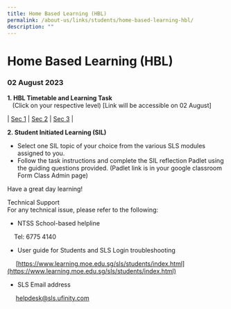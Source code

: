 ```yaml
---
title: Home Based Learning (HBL)
permalink: /about-us/links/students/home-based-learning-hbl/
description: ""
---
```

Home Based Learning (HBL)
=========================

  
### 02 August 2023 
**1. HBL Timetable and Learning Task**   
   (Click on your respective level) \[Link will be accessible on 02 August\]  
	 

| [Sec 1](https://docs.google.com/spreadsheets/d/1aMo2XI_2uOeAZb7AmtTyV9qCkDHciiT_-NjaUtsYA4U/edit#gid=14012182)     | [Sec 2](https://docs.google.com/spreadsheets/d/1mMa_FFg1WhlEhodbRTXtIbP5OpYS_SpjNKPbQ2ZyYIo/edit#gid=14012182)     | [Sec 3](https://docs.google.com/spreadsheets/d/17dSfeHTO2LoyQiUJHJRGuM2UG6qxez3m6fRsSL6G4P4/edit#gid=14012182)    |


**2. Student Initiated Learning (SIL)**

*   Select one SIL topic of your choice from the various SLS modules assigned to you.
*   Follow the task instructions and complete the SIL reflection Padlet using the guiding questions provided. (Padlet link is in your google classroom Form Class Admin page)

Have a great day learning!  
  
Technical Support  
For any technical issue, please refer to the following:  

*   NTSS School-based helpline

    Tel: 6775 4140

*   User guide for Students and SLS Login troubleshooting

     [https://www.learning.moe.edu.sg/sls/students/index.html](https://www.learning.moe.edu.sg/sls/students/index.html)  
  

*   SLS Email address

     [helpdesk@sls.ufinity.com](mailto:helpdesk@sls.ufinity.com)